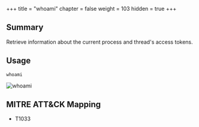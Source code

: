 +++
title = "whoami"
chapter = false
weight = 103
hidden = true
+++

## Summary
Retrieve information about the current process and thread's access tokens.

## Usage
```
whoami
```

![whoami](../images/whoami.png)


## MITRE ATT&CK Mapping

- T1033
